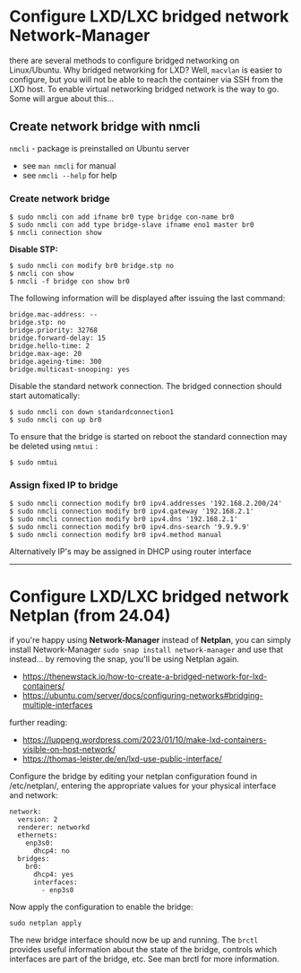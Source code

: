 # Configure LXD/LXC bridged network Network-Manager

there are several methods to configure bridged networking on Linux/Ubuntu. Why bridged networking for LXD? Well, `macvlan` is easier to configure, but you will not be able to reach the container via SSH from the LXD host. To enable virtual networking bridged network is the way to go. Some will argue about this... 

## Create network bridge with nmcli
`nmcli` - package is preinstalled on Ubuntu server

* see `man nmcli` for manual
* see `nmcli --help` for help

### Create network bridge

```
$ sudo nmcli con add ifname br0 type bridge con-name br0 
$ sudo nmcli con add type bridge-slave ifname eno1 master br0 
$ nmcli connection show
```

**Disable STP:**

```
$ sudo nmcli con modify br0 bridge.stp no 
$ nmcli con show 
$ nmcli -f bridge con show br0
```

The following information will be displayed after issuing the last command:

```
bridge.mac-address: -- 
bridge.stp: no 
bridge.priority: 32768 
bridge.forward-delay: 15 
bridge.hello-time: 2 
bridge.max-age: 20 
bridge.ageing-time: 300 
bridge.multicast-snooping: yes
```

Disable the standard network connection. The bridged connection should start automatically:

```
$ sudo nmcli con down standardconnection1
$ sudo nmcli con up br0
```

To ensure that the bridge is started on reboot the standard connection may be deleted using `nmtui` :

`$ sudo nmtui`

### Assign fixed IP to bridge

```
$ sudo nmcli connection modify br0 ipv4.addresses '192.168.2.200/24'
$ sudo nmcli connection modify br0 ipv4.gateway '192.168.2.1'
$ sudo nmcli connection modify br0 ipv4.dns '192.168.2.1'
$ sudo nmcli connection modify br0 ipv4.dns-search '9.9.9.9'
$ sudo nmcli connection modify br0 ipv4.method manual
```

Alternatively IP's may be assigned in DHCP using router interface

----

# Configure LXD/LXC bridged network Netplan (from 24.04)

if you're happy using **Network-Manager** instead of **Netplan**, you can simply install Network-Manager `sudo snap install network-manager` and use that instead... by removing the snap, you'll be using Netplan again.

* https://thenewstack.io/how-to-create-a-bridged-network-for-lxd-containers/
* https://ubuntu.com/server/docs/configuring-networks#bridging-multiple-interfaces

further reading:
* https://luppeng.wordpress.com/2023/01/10/make-lxd-containers-visible-on-host-network/
* https://thomas-leister.de/en/lxd-use-public-interface/

Configure the bridge by editing your netplan configuration found in /etc/netplan/, entering the appropriate values for your physical interface and network:
```
network:
  version: 2
  renderer: networkd
  ethernets:
    enp3s0:
      dhcp4: no
  bridges:
    br0:
      dhcp4: yes
      interfaces:
        - enp3s0
```
Now apply the configuration to enable the bridge:
```
sudo netplan apply
```

The new bridge interface should now be up and running. The `brctl` provides useful information about the state of the bridge, controls which interfaces are part of the bridge, etc. See man brctl for more information.
